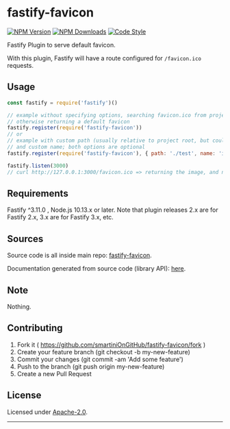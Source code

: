 # fastify-favicon

  [![NPM Version](https://img.shields.io/npm/v/fastify-favicon.svg?style=flat)](https://npmjs.org/package/fastify-favicon/)
  [![NPM Downloads](https://img.shields.io/npm/dm/fastify-favicon.svg?style=flat)](https://npmjs.org/package/fastify-favicon/)
  [![Code Style](https://img.shields.io/badge/code%20style-standard-brightgreen.svg?style=flat)](http://standardjs.com/)

Fastify Plugin to serve default favicon.

With this plugin, Fastify will have a route configured for `/favicon.ico` requests.


## Usage

```js
const fastify = require('fastify')()

// example without specifying options, searching favicon.ico from project root,
// otherwise returning a default favicon
fastify.register(require('fastify-favicon'))
// or
// example with custom path (usually relative to project root, but could be absolute),
// and custom name; both options are optional
fastify.register(require('fastify-favicon'), { path: './test', name: 'icon.ico' })

fastify.listen(3000)
// curl http://127.0.0.1:3000/favicon.ico => returning the image, and no error thrown
```

## Requirements

Fastify ^3.11.0 , Node.js 10.13.x or later.
Note that plugin releases 2.x are for Fastify 2.x, 3.x are for Fastify 3.x, etc.


## Sources

Source code is all inside main repo:
[fastify-favicon](https://github.com/smartiniOnGitHub/fastify-favicon).

Documentation generated from source code (library API):
[here](https://smartiniongithub.github.io/fastify-favicon/).


## Note

Nothing.


## Contributing

1. Fork it ( https://github.com/smartiniOnGitHub/fastify-favicon/fork )
2. Create your feature branch (git checkout -b my-new-feature)
3. Commit your changes (git commit -am 'Add some feature')
4. Push to the branch (git push origin my-new-feature)
5. Create a new Pull Request


## License

Licensed under [Apache-2.0](./LICENSE).

----
